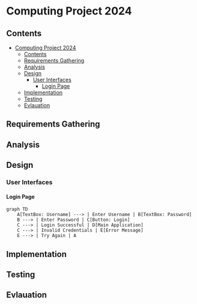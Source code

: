 # Computing Project 2024

## Contents
- [Computing Project 2024](#computing-project-2024)
  - [Contents](#contents)
  - [Requirements Gathering](#requirements-gathering)
  - [Analysis](#analysis)
  - [Design](#design)
    - [User Interfaces](#user-interfaces)
      - [Login Page](#login-page)
  - [Implementation](#implementation)
  - [Testing](#testing)
  - [Evlauation](#evlauation)

## Requirements Gathering 

## Analysis

## Design
### User Interfaces
#### Login Page
```mermaid
graph TD
    A[TextBox: Username] ---> | Enter Username | B[TextBox: Password]
    B ---> | Enter Password | C[Button: Login]
    C ---> | Login Successful | D[Main Application]
    C ---> | Invalid Credentials | E[Error Message]
    E ---> | Try Again | A
```
## Implementation

## Testing

## Evlauation